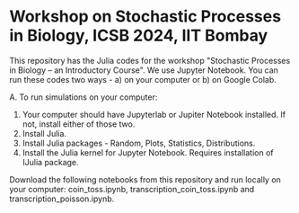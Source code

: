 # Workshop on Stochastic Processes in Biology, ICSB 2024, IIT Bombay
This repository has the Julia codes for the workshop "Stochastic Processes in Biology – an Introductory Course".
We use Jupyter Notebook. You can run these codes two ways - a) on your computer or b) on Google Colab. 

A. To run simulations on your computer:
1. Your computer should have Jupyterlab or Jupiter Notebook installed. If not, install either of those two.
2. Install Julia.
3. Install Julia packages - Random, Plots, Statistics, Distributions.
4. Install the Julia kernel for Jupyter Notebook. Requires installation of IJulia package.

Download the following notebooks from this repository and run locally on your computer: coin_toss.ipynb, transcription_coin_toss.ipynb and transcription_poisson.ipynb.
